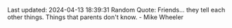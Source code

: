Last updated: 2024-04-13 18:39:31
Random Quote: Friends... they tell each other things. Things that parents don't know. - Mike Wheeler